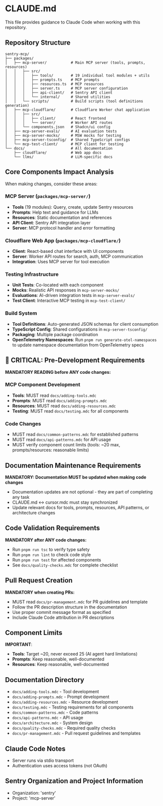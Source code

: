 # CLAUDE.md

This file provides guidance to Claude Code when working with this repository.

## Repository Structure

```
sentry-mcp/
├── packages/
│   ├── mcp-server/           # Main MCP server (tools, prompts, resources)
│   │   ├── src/
│   │   │   ├── tools/        # 19 individual tool modules + utils
│   │   │   ├── prompts.ts    # MCP prompts
│   │   │   ├── resources.ts  # MCP resources
│   │   │   ├── server.ts     # MCP server configuration
│   │   │   ├── api-client/   # Sentry API client
│   │   │   └── internal/     # Shared utilities
│   │   └── scripts/          # Build scripts (tool definitions generation)
│   ├── mcp-cloudflare/       # Cloudflare Worker chat application
│   │   ├── src/
│   │   │   ├── client/       # React frontend
│   │   │   └── server/       # Worker API routes
│   │   └── components.json   # Shadcn/ui config
│   ├── mcp-server-evals/     # AI evaluation tests
│   ├── mcp-server-mocks/     # MSW mocks for testing
│   ├── mcp-server-tsconfig/  # Shared TypeScript configs
│   └── mcp-test-client/      # MCP client for testing
└── docs/                     # All documentation
    ├── cloudflare/           # Web app docs
    └── llms/                 # LLM-specific docs
```

## Core Components Impact Analysis

When making changes, consider these areas:

### MCP Server (`packages/mcp-server/`)
- **Tools** (19 modules): Query, create, update Sentry resources
- **Prompts**: Help text and guidance for LLMs  
- **Resources**: Static documentation and references
- **API Client**: Sentry API integration layer
- **Server**: MCP protocol handler and error formatting

### Cloudflare Web App (`packages/mcp-cloudflare/`)
- **Client**: React-based chat interface with UI components
- **Server**: Worker API routes for search, auth, MCP communication
- **Integration**: Uses MCP server for tool execution

### Testing Infrastructure
- **Unit Tests**: Co-located with each component
- **Mocks**: Realistic API responses in `mcp-server-mocks/`
- **Evaluations**: AI-driven integration tests in `mcp-server-evals/`
- **Test Client**: Interactive MCP testing in `mcp-test-client/`

### Build System
- **Tool Definitions**: Auto-generated JSON schemas for client consumption
- **TypeScript Config**: Shared configurations in `mcp-server-tsconfig/`
- **Packaging**: Multiple package coordination
- **OpenTelemetry Namespaces**: Run `pnpm run generate-otel-namespaces` to update namespace documentation from OpenTelemetry specs

## 🔴 CRITICAL: Pre-Development Requirements

**MANDATORY READING before ANY code changes:**

### MCP Component Development
- **Tools**: MUST read `docs/adding-tools.mdc` 
- **Prompts**: MUST read `docs/adding-prompts.mdc`
- **Resources**: MUST read `docs/adding-resources.mdc`
- **Testing**: MUST read `docs/testing.mdc` for all components

### Code Changes
- MUST read `docs/common-patterns.mdc` for established patterns
- MUST read `docs/api-patterns.mdc` for API usage
- MUST verify component count limits (tools: ~20 max, prompts/resources: reasonable limits)

## Documentation Maintenance Requirements

**MANDATORY: Documentation MUST be updated when making code changes**
- Documentation updates are not optional - they are part of completing any task
- CLAUDE.md ↔ cursor.mdc must stay synchronized
- Update relevant docs for tools, prompts, resources, API patterns, or architecture changes

## Code Validation Requirements

**MANDATORY after ANY code changes:**
- Run `pnpm run tsc` to verify type safety
- Run `pnpm run lint` to check code style  
- Run `pnpm run test` for affected components
- See `docs/quality-checks.mdc` for complete checklist

## Pull Request Creation

**MANDATORY when creating PRs:**
- MUST read `docs/pr-management.mdc` for PR guidelines and template
- Follow the PR description structure in the documentation
- Use proper commit message format as specified
- Include Claude Code attribution in PR descriptions

## Component Limits

**IMPORTANT**: 
- **Tools**: Target ~20, never exceed 25 (AI agent hard limitations)
- **Prompts**: Keep reasonable, well-documented
- **Resources**: Keep reasonable, well-documented

## Documentation Directory

- `docs/adding-tools.mdc` - Tool development
- `docs/adding-prompts.mdc` - Prompt development  
- `docs/adding-resources.mdc` - Resource development
- `docs/testing.mdc` - Testing requirements for all components
- `docs/common-patterns.mdc` - Code patterns
- `docs/api-patterns.mdc` - API usage
- `docs/architecture.mdc` - System design
- `docs/quality-checks.mdc` - Required quality checks
- `docs/pr-management.mdc` - Pull request guidelines and templates

## Claude Code Notes

- Server runs via stdio transport
- Authentication uses access tokens (not OAuth)

## Sentry Organization and Project Information

- Organization: 'sentry'
- Project: 'mcp-server'